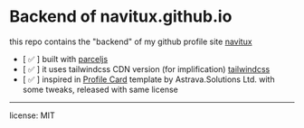# Backend of navitux.github.io

this repo contains the "backend" of my github profile site [navitux](https://navitux.github.io/)

- [ ✅ ] built with [parceljs](https://parceljs.org/)
- [ ✅ ] it uses tailwindcss CDN version (for implification) [tailwindcss](https://tailwindcss.com/)
- [ ✅ ] inspired in [Profile Card](https://github.com/tailwindtoolbox/Profile-Card) template by Astrava.Solutions Ltd. with some tweaks, released with same license

---

license: MIT

